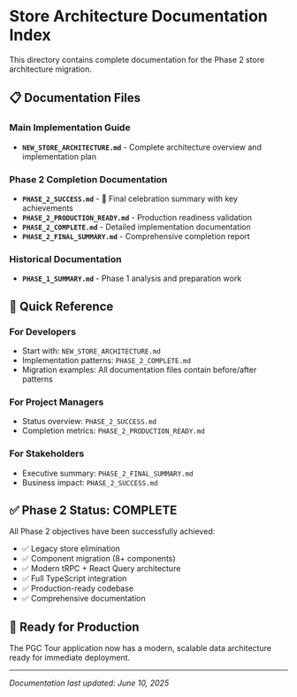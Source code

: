 # Store Architecture Documentation Index

This directory contains complete documentation for the Phase 2 store architecture migration.

## 📋 **Documentation Files**

### **Main Implementation Guide**

- **`NEW_STORE_ARCHITECTURE.md`** - Complete architecture overview and implementation plan

### **Phase 2 Completion Documentation**

- **`PHASE_2_SUCCESS.md`** - 🎉 Final celebration summary with key achievements
- **`PHASE_2_PRODUCTION_READY.md`** - Production readiness validation
- **`PHASE_2_COMPLETE.md`** - Detailed implementation documentation
- **`PHASE_2_FINAL_SUMMARY.md`** - Comprehensive completion report

### **Historical Documentation**

- **`PHASE_1_SUMMARY.md`** - Phase 1 analysis and preparation work

## 🎯 **Quick Reference**

### **For Developers**

- Start with: `NEW_STORE_ARCHITECTURE.md`
- Implementation patterns: `PHASE_2_COMPLETE.md`
- Migration examples: All documentation files contain before/after patterns

### **For Project Managers**

- Status overview: `PHASE_2_SUCCESS.md`
- Completion metrics: `PHASE_2_PRODUCTION_READY.md`

### **For Stakeholders**

- Executive summary: `PHASE_2_FINAL_SUMMARY.md`
- Business impact: `PHASE_2_SUCCESS.md`

## ✅ **Phase 2 Status: COMPLETE**

All Phase 2 objectives have been successfully achieved:

- ✅ Legacy store elimination
- ✅ Component migration (8+ components)
- ✅ Modern tRPC + React Query architecture
- ✅ Full TypeScript integration
- ✅ Production-ready codebase
- ✅ Comprehensive documentation

## 🚀 **Ready for Production**

The PGC Tour application now has a modern, scalable data architecture ready for immediate deployment.

---

_Documentation last updated: June 10, 2025_
